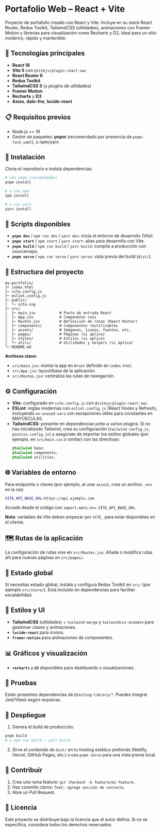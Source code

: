 # Portafolio Web – React + Vite

Proyecto de portafolio creado con React y Vite. Incluye en su stack React Router, Redux Toolkit, TailwindCSS (utilidades), animaciones con Framer Motion y librerías para visualización como Recharts y D3, ideal para un sitio moderno, rápido y mantenible.

## 🚀 Tecnologías principales

- **React 18**
- **Vite 5** con `@vitejs/plugin-react-swc`
- **React Router 6**
- **Redux Toolkit**
- **TailwindCSS 3** (y plugins de utilidades)
- **Framer Motion**
- **Recharts** y **D3**
- **Axios**, **date-fns**, **lucide-react**

## 📋 Requisitos previos

- Node.js >= 18
- Gestor de paquetes: **pnpm** (recomendado por presencia de `pnpm-lock.yaml`), o npm/yarn

## 🔧 Instalación

Clona el repositorio e instala dependencias:

```bash
# con pnpm (recomendado)
pnpm install

# o con npm
npm install

# o con yarn
yarn install
```

## 📜 Scripts disponibles

- **`pnpm dev`** / `npm run dev` / `yarn dev`: inicia el entorno de desarrollo (Vite).
- **`pnpm start`** / `npm start` / `yarn start`: alias para desarrollo con Vite.
- **`pnpm build`** / `npm run build` / `yarn build`: compila a producción con sourcemaps.
- **`pnpm serve`** / `npm run serve` / `yarn serve`: vista previa del build (`dist/`).

## 📁 Estructura del proyecto

```
my-portfolio/
├─ index.html
├─ vite.config.js
├─ eslint.config.js
├─ public/
│  └─ vite.svg
├─ src/
│  ├─ main.jsx           # Punto de entrada React
│  ├─ App.jsx            # Componente raíz
│  ├─ Routes.jsx         # Definición de rutas (React Router)
│  ├─ components/        # Componentes reutilizables
│  ├─ assets/            # Imágenes, íconos, fuentes, etc.
│  ├─ pages/             # Páginas (si aplica)
│  ├─ styles/            # Estilos (si aplica)
│  └─ utils/             # Utilidades y helpers (si aplica)
└─ README.md
```

**Archivos clave:**

- `src/main.jsx`: monta la app en `#root` definido en `index.html`.
- `src/App.jsx`: layout/base de la aplicación.
- `src/Routes.jsx`: centraliza las rutas de navegación.

## ⚙️ Configuración

- **Vite**: configurado en `vite.config.js` con `@vitejs/plugin-react-swc`.
- **ESLint**: reglas modernas con `eslint.config.js` (React Hooks y Refresh), incluyendo `no-unused-vars` con excepciones útiles para constantes en MAYÚSCULAS.
- **TailwindCSS**: presente en dependencias junto a varios plugins. Si no has inicializado Tailwind, crea su configuración (`tailwind.config.js`, `postcss.config.js`) y asegúrate de importar los estilos globales (por ejemplo, en `src/main.css` o similar) con las directivas:
  ```css
  @tailwind base;
  @tailwind components;
  @tailwind utilities;
  ```

## 🌐 Variables de entorno

Para endpoints o claves (por ejemplo, al usar `axios`), crea un archivo `.env` en la raíz:

```bash
VITE_API_BASE_URL=https://api.ejemplo.com
```

Accede desde el código con `import.meta.env.VITE_API_BASE_URL`. 

**Nota**: variables de Vite deben empezar por `VITE_` para estar disponibles en el cliente.

## 🗺️ Rutas de la aplicación

La configuración de rutas vive en `src/Routes.jsx`. Añade o modifica rutas ahí para nuevas páginas en `src/pages/`.

## 🔄 Estado global

Si necesitas estado global, instala y configura Redux Toolkit en `src/` (por ejemplo `src/store/`). Está incluido en dependencias para facilitar escalabilidad.

## 🎨 Estilos y UI

- **TailwindCSS** (utilidades) + `tailwind-merge` y `tailwindcss-animate` para gestionar clases y animaciones.
- **`lucide-react`** para íconos.
- **`framer-motion`** para animaciones de componentes.

## 📊 Gráficos y visualización

- **`recharts`** y **`d3`** disponibles para dashboards o visualizaciones.

## 🧪 Pruebas

Están presentes dependencias de `@testing-library/*`. Puedes integrar Jest/Vitest según requieras.

## 🚢 Despliegue

1) Genera el build de producción:

```bash
pnpm build
# o npm run build / yarn build
```

2) Sirve el contenido de `dist/` en tu hosting estático preferido (Netlify, Vercel, GitHub Pages, etc.) o usa `pnpm serve` para una vista previa local.

## 🤝 Contribuir

1. Crea una rama feature: `git checkout -b feature/mi-feature`.
2. Haz commits claros: `feat: agrega sección de contacto`.
3. Abre un Pull Request.

## 📄 Licencia

Este proyecto se distribuye bajo la licencia que el autor defina. Si no se especifica, considera todos los derechos reservados.
